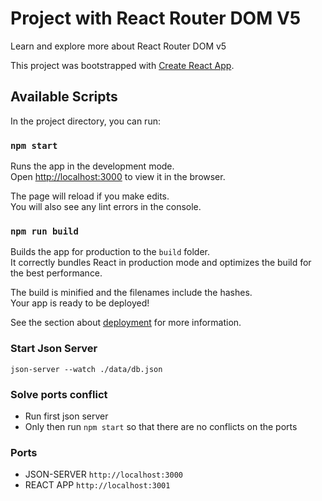 # Project with React Router DOM V5

Learn and explore more about React Router DOM v5

This project was bootstrapped with [Create React App](https://github.com/facebook/create-react-app).

## Available Scripts

In the project directory, you can run:

### `npm start`

Runs the app in the development mode.\
Open [http://localhost:3000](http://localhost:3000) to view it in the browser.

The page will reload if you make edits.\
You will also see any lint errors in the console.

### `npm run build`

Builds the app for production to the `build` folder.\
It correctly bundles React in production mode and optimizes the build for the best performance.

The build is minified and the filenames include the hashes.\
Your app is ready to be deployed!

See the section about [deployment](https://facebook.github.io/create-react-app/docs/deployment) for more information.

### __Start Json Server__
```
json-server --watch ./data/db.json
```

### __Solve ports conflict__
* Run first json server
* Only then run `npm start` so that there are no conflicts on the ports

### Ports
* JSON-SERVER `http://localhost:3000`
* REACT APP `http://localhost:3001`
